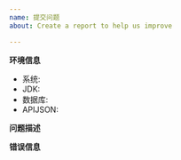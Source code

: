```yaml
---
name: 提交问题
about: Create a report to help us improve

---
```


**环境信息**
 - 系统: <!-- Windows 7 -->
 - JDK: <!-- 1.8.0_17 -->
 - 数据库: <!-- MySQL 5.7.14 -->
 - APIJSON:  <!-- 2.9.1 -->

**问题描述**

<!-- 可以输入具体的步骤，代码信息，或者截图，能帮助我们更快的解决您的问题 -->

**错误信息**

<!-- 运行日志面板错误信息，错误截图，或者【帮助>切换开发者工具】日志，以及【帮助>查看运行日志】log.log 文件 -->